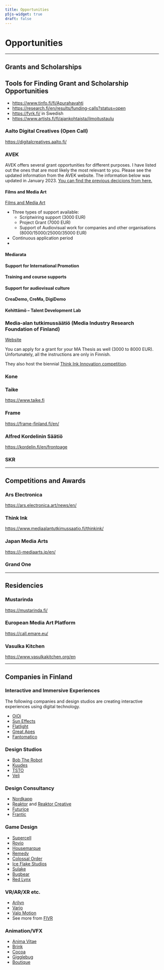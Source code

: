 ```yaml
---
title: Opportunities
p5js-widget: true
draft: false
---
```


# Opportunities

---

## Grants and Scholarships

## Tools for Finding Grant and Scholarship Opportunities

- https://www.tinfo.fi/fi/Apurahavahti
- https://research.fi/en/results/funding-calls?status=open
- https://fyrk.fi/ in Swedish
- https://www.artists.fi/fi/ajankohtaista/ilmoitustaulu

### Aalto Digital Creatives (Open Call)

https://digitalcreatives.aalto.fi/

### AVEK

AVEK offers several grant opportunities for different purposes. I have listed out the ones that are most likely the most relevant to you. Please see the updated information from the AVEK website. The information below was updated in January 2023. [You can find the previous decicions from here.](https://www.kopiosto.fi/AVEK/tukipaatokset/avekin-tukipaatokset/)

#### Films and Media Art

[Films and Media Art](https://www.kopiosto.fi/en/AVEK/funding/avek-grants-and-support-guidelines/films-and-media-art/)

- Three types of support available:
  - Scriptwiring support (3000 EUR)
  - Project Grant (7000 EUR)
  - Support of Audiovisual work for companies and other organisations (8000/15000/25000/35000 EUR)
- Continuous application period
- 

#### Mediarata

#### Support for International Promotion

#### Training and course supports

#### Support for audiovisual culture

#### CreaDemo, CreMa, DigiDemo

#### Kehittämö – Talent Development Lab


### Media-alan tutkimussäätiö (Media Industry Research Foundation of Finland)

[Website](https://www.mediaalantutkimussaatio.fi/saatiosta/english/)

You can apply for a grant for your MA Thesis as well (3000 to 8000 EUR). Unfortunately, all the instructions are only in Finnish.

They also host the biennial [Think Ink Innovation competition](https://www.mediaalantutkimussaatio.fi/thinkink/english/).

### Kone

### Taike

https://www.taike.fi

### Frame

https://frame-finland.fi/en/

### Alfred Kordelinin Säätiö

https://kordelin.fi/en/frontpage

### SKR

---

## Competitions and Awards

### Ars Electronica

https://ars.electronica.art/news/en/

### Think Ink

https://www.mediaalantutkimussaatio.fi/thinkink/

### Japan Media Arts

https://j-mediaarts.jp/en/

### Grand One


---

## Residencies

### Mustarinda

https://mustarinda.fi/

### European Media Art Platform

https://call.emare.eu/

### Vasulka Kitchen

https://www.vasulkakitchen.org/en

--- 

## Companies in Finland

### Interactive and Immersive Experiences

The following companies and design studios are creating interactive experiences using digital technology.

- [OiOi](https://oioi.fi/)
- [Sun Effects](http://www.suneffects.fi/en/)
- [Flatlight](https://www.flatlight.fi/)
- [Great Apes](https://www.greatapes.fi/)
- [Fantomatico](https://www.fantomatico.org/)

### Design Studios

- [Bob The Robot](https://www.bobtherobot.fi/)
- [Kuudes](https://kuudes.com/)
- [TSTO](https://www.tsto.org/)
- [Veli](https://veli.studio/)

### Design Consultancy

- [Nordkapp](https://www.nordkapp.fi/)
- [Reaktor](https://www.reaktor.com/) and [Reaktor Creative](https://www.reaktor.com/reaktor-creative/)
- [Futurice](https://futurice.com/)
- [Frantic](https://www.frantic.com/)

### Game Design

- [Supercell](https://supercell.com/en/)
- [Rovio](https://www.rovio.com/)
- [Housemarque](https://housemarque.com/)
- [Remedy](https://www.remedygames.com/)
- [Colossal Order](https://colossalorder.fi/)
- [Ice Flake Studios](http://iceflake.com/)
- [Sulake](https://www.sulake.com/)
- [Bugbear](http://bugbeargames.com/)
- [Red Lynx](https://www.redlynx.com/)

### VR/AR/XR etc.

- [Arilyn](https://arilyn.com/)
- [Varjo](https://varjo.com/)
- [Valo Motion](https://valomotion.com)
- See more from [FIVR](https://fivr.fi/companies/)

### Animation/VFX

- [Anima Vitae](https://anima.fi/)
- [Brink](https://brinkhelsinki.com/)
- [Cocoa](https://cocoa.fi/)
- [Gigglebug](https://gigglebugentertainment.com/)
- [Boutique](https://btq.fi/)